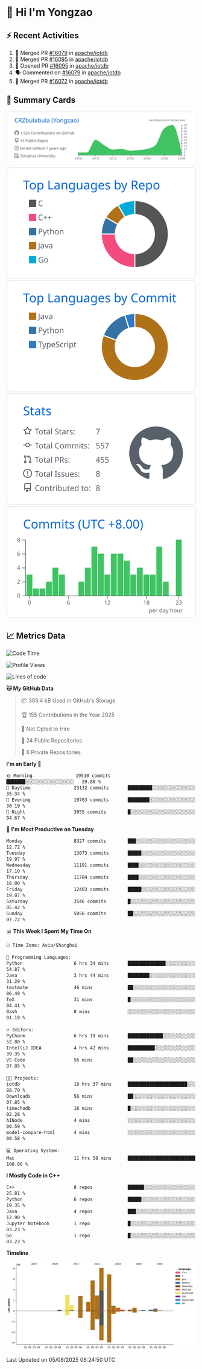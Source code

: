 # 👋 Hi I'm Yongzao

## ⚡ Recent Activities
<!--START_SECTION:activity-->
1. 🎉 Merged PR [#16079](https://github.com/apache/iotdb/pull/16079) in [apache/iotdb](https://github.com/apache/iotdb)
2. 🎉 Merged PR [#16095](https://github.com/apache/iotdb/pull/16095) in [apache/iotdb](https://github.com/apache/iotdb)
3. 💪 Opened PR [#16095](https://github.com/apache/iotdb/pull/16095) in [apache/iotdb](https://github.com/apache/iotdb)
4. 🗣 Commented on [#16079](https://github.com/apache/iotdb/pull/16079#issuecomment-3146940482) in [apache/iotdb](https://github.com/apache/iotdb)
5. 🎉 Merged PR [#16072](https://github.com/apache/iotdb/pull/16072) in [apache/iotdb](https://github.com/apache/iotdb)
<!--END_SECTION:activity-->

## 🎑 Summary Cards

[![](https://raw.githubusercontent.com/CRZbulabula/CRZbulabula/main/profile-summary-card-output/github/0-profile-details.svg)](https://github.com/vn7n24fzkq/github-profile-summary-cards)
[![](https://raw.githubusercontent.com/CRZbulabula/CRZbulabula/main/profile-summary-card-output/github/1-repos-per-language.svg)](https://github.com/vn7n24fzkq/github-profile-summary-cards) [![](https://raw.githubusercontent.com/CRZbulabula/CRZbulabula/main/profile-summary-card-output/github/2-most-commit-language.svg)](https://github.com/vn7n24fzkq/github-profile-summary-cards)
[![](https://raw.githubusercontent.com/CRZbulabula/CRZbulabula/main/profile-summary-card-output/github/3-stats.svg)](https://github.com/vn7n24fzkq/github-profile-summary-cards) [![](https://raw.githubusercontent.com/CRZbulabula/CRZbulabula/main/profile-summary-card-output/github/4-productive-time.svg)](https://github.com/vn7n24fzkq/github-profile-summary-cards)

## 📈 Metrics Data

<!--START_SECTION:waka-->
![Code Time](http://img.shields.io/badge/Code%20Time-1%2C105%20hrs%2030%20mins-blue)

![Profile Views](http://img.shields.io/badge/Profile%20Views-0-blue)

![Lines of code](https://img.shields.io/badge/From%20Hello%20World%20I%27ve%20Written-35.7%20million%20lines%20of%20code-blue)

**🐱 My GitHub Data** 

> 📦 305.4 kB Used in GitHub's Storage 
 > 
> 🏆 155 Contributions in the Year 2025
 > 
> 🚫 Not Opted to Hire
 > 
> 📜 24 Public Repositories 
 > 
> 🔑 6 Private Repositories 
 > 
**I'm an Early 🐤** 

```text
🌞 Morning                19510 commits       ███████░░░░░░░░░░░░░░░░░░   29.80 % 
🌆 Daytime                23132 commits       █████████░░░░░░░░░░░░░░░░   35.34 % 
🌃 Evening                19763 commits       ████████░░░░░░░░░░░░░░░░░   30.19 % 
🌙 Night                  3055 commits        █░░░░░░░░░░░░░░░░░░░░░░░░   04.67 % 
```
📅 **I'm Most Productive on Tuesday** 

```text
Monday                   8327 commits        ███░░░░░░░░░░░░░░░░░░░░░░   12.72 % 
Tuesday                  13073 commits       █████░░░░░░░░░░░░░░░░░░░░   19.97 % 
Wednesday                11191 commits       ████░░░░░░░░░░░░░░░░░░░░░   17.10 % 
Thursday                 11784 commits       ████░░░░░░░░░░░░░░░░░░░░░   18.00 % 
Friday                   12483 commits       █████░░░░░░░░░░░░░░░░░░░░   19.07 % 
Saturday                 3546 commits        █░░░░░░░░░░░░░░░░░░░░░░░░   05.42 % 
Sunday                   5056 commits        ██░░░░░░░░░░░░░░░░░░░░░░░   07.72 % 
```


📊 **This Week I Spent My Time On** 

```text
🕑︎ Time Zone: Asia/Shanghai

💬 Programming Languages: 
Python                   6 hrs 34 mins       ██████████████░░░░░░░░░░░   54.87 % 
Java                     3 hrs 44 mins       ████████░░░░░░░░░░░░░░░░░   31.29 % 
textmate                 46 mins             ██░░░░░░░░░░░░░░░░░░░░░░░   06.49 % 
TeX                      31 mins             █░░░░░░░░░░░░░░░░░░░░░░░░   04.41 % 
Bash                     8 mins              ░░░░░░░░░░░░░░░░░░░░░░░░░   01.19 % 

🔥 Editors: 
PyCharm                  6 hrs 19 mins       █████████████░░░░░░░░░░░░   52.80 % 
IntelliJ IDEA            4 hrs 42 mins       ██████████░░░░░░░░░░░░░░░   39.35 % 
VS Code                  56 mins             ██░░░░░░░░░░░░░░░░░░░░░░░   07.85 % 

🐱‍💻 Projects: 
iotdb                    10 hrs 37 mins      ██████████████████████░░░   88.70 % 
Downloads                56 mins             ██░░░░░░░░░░░░░░░░░░░░░░░   07.85 % 
timechodb                16 mins             █░░░░░░░░░░░░░░░░░░░░░░░░   02.28 % 
AINode                   4 mins              ░░░░░░░░░░░░░░░░░░░░░░░░░   00.59 % 
model-compare-html       4 mins              ░░░░░░░░░░░░░░░░░░░░░░░░░   00.58 % 

💻 Operating System: 
Mac                      11 hrs 58 mins      █████████████████████████   100.00 % 
```

**I Mostly Code in C++** 

```text
C++                      8 repos             ██████░░░░░░░░░░░░░░░░░░░   25.81 % 
Python                   6 repos             █████░░░░░░░░░░░░░░░░░░░░   19.35 % 
Java                     4 repos             ███░░░░░░░░░░░░░░░░░░░░░░   12.90 % 
Jupyter Notebook         1 repo              █░░░░░░░░░░░░░░░░░░░░░░░░   03.23 % 
Go                       1 repo              █░░░░░░░░░░░░░░░░░░░░░░░░   03.23 % 
```



**Timeline**

![Lines of Code chart](https://raw.githubusercontent.com/CRZbulabula/CRZbulabula/main/assets/bar_graph.png)


 Last Updated on 05/08/2025 08:24:50 UTC
<!--END_SECTION:waka-->

